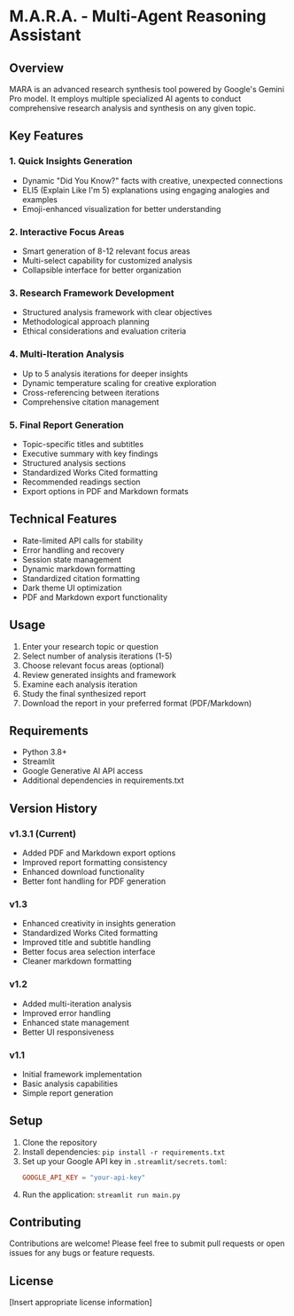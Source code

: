 # M.A.R.A. - Multi-Agent Reasoning Assistant

## Overview
MARA is an advanced research synthesis tool powered by Google's Gemini Pro model. It employs multiple specialized AI agents to conduct comprehensive research analysis and synthesis on any given topic.

## Key Features

### 1. Quick Insights Generation
- Dynamic "Did You Know?" facts with creative, unexpected connections
- ELI5 (Explain Like I'm 5) explanations using engaging analogies and examples
- Emoji-enhanced visualization for better understanding

### 2. Interactive Focus Areas
- Smart generation of 8-12 relevant focus areas
- Multi-select capability for customized analysis
- Collapsible interface for better organization

### 3. Research Framework Development
- Structured analysis framework with clear objectives
- Methodological approach planning
- Ethical considerations and evaluation criteria

### 4. Multi-Iteration Analysis
- Up to 5 analysis iterations for deeper insights
- Dynamic temperature scaling for creative exploration
- Cross-referencing between iterations
- Comprehensive citation management

### 5. Final Report Generation
- Topic-specific titles and subtitles
- Executive summary with key findings
- Structured analysis sections
- Standardized Works Cited formatting
- Recommended readings section
- Export options in PDF and Markdown formats

## Technical Features
- Rate-limited API calls for stability
- Error handling and recovery
- Session state management
- Dynamic markdown formatting
- Standardized citation formatting
- Dark theme UI optimization
- PDF and Markdown export functionality

## Usage
1. Enter your research topic or question
2. Select number of analysis iterations (1-5)
3. Choose relevant focus areas (optional)
4. Review generated insights and framework
5. Examine each analysis iteration
6. Study the final synthesized report
7. Download the report in your preferred format (PDF/Markdown)

## Requirements
- Python 3.8+
- Streamlit
- Google Generative AI API access
- Additional dependencies in requirements.txt

## Version History
### v1.3.1 (Current)
- Added PDF and Markdown export options
- Improved report formatting consistency
- Enhanced download functionality
- Better font handling for PDF generation

### v1.3
- Enhanced creativity in insights generation
- Standardized Works Cited formatting
- Improved title and subtitle handling
- Better focus area selection interface
- Cleaner markdown formatting

### v1.2
- Added multi-iteration analysis
- Improved error handling
- Enhanced state management
- Better UI responsiveness

### v1.1
- Initial framework implementation
- Basic analysis capabilities
- Simple report generation

## Setup
1. Clone the repository
2. Install dependencies: `pip install -r requirements.txt`
3. Set up your Google API key in `.streamlit/secrets.toml`:
   ```toml
   GOOGLE_API_KEY = "your-api-key"
   ```
4. Run the application: `streamlit run main.py`

## Contributing
Contributions are welcome! Please feel free to submit pull requests or open issues for any bugs or feature requests.

## License
[Insert appropriate license information] 